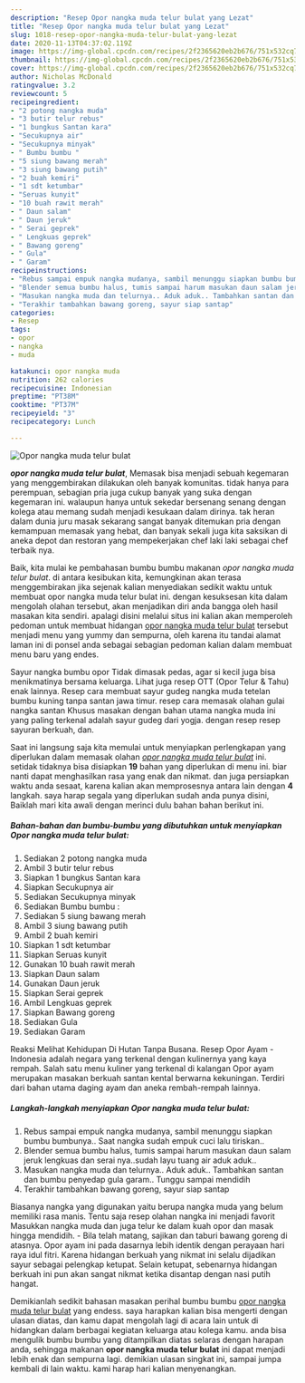 ```yaml
---
description: "Resep Opor nangka muda telur bulat yang Lezat"
title: "Resep Opor nangka muda telur bulat yang Lezat"
slug: 1018-resep-opor-nangka-muda-telur-bulat-yang-lezat
date: 2020-11-13T04:37:02.119Z
image: https://img-global.cpcdn.com/recipes/2f2365620eb2b676/751x532cq70/opor-nangka-muda-telur-bulat-foto-resep-utama.jpg
thumbnail: https://img-global.cpcdn.com/recipes/2f2365620eb2b676/751x532cq70/opor-nangka-muda-telur-bulat-foto-resep-utama.jpg
cover: https://img-global.cpcdn.com/recipes/2f2365620eb2b676/751x532cq70/opor-nangka-muda-telur-bulat-foto-resep-utama.jpg
author: Nicholas McDonald
ratingvalue: 3.2
reviewcount: 5
recipeingredient:
- "2 potong nangka muda"
- "3 butir telur rebus"
- "1 bungkus Santan kara"
- "Secukupnya air"
- "Secukupnya minyak"
- " Bumbu bumbu "
- "5 siung bawang merah"
- "3 siung bawang putih"
- "2 buah kemiri"
- "1 sdt ketumbar"
- "Seruas kunyit"
- "10 buah rawit merah"
- " Daun salam"
- " Daun jeruk"
- " Serai geprek"
- " Lengkuas geprek"
- " Bawang goreng"
- " Gula"
- " Garam"
recipeinstructions:
- "Rebus sampai empuk nangka mudanya, sambil menunggu siapkan bumbu bumbunya.. Saat nangka sudah empuk cuci lalu tiriskan.."
- "Blender semua bumbu halus, tumis sampai harum masukan daun salam jeruk lengkuas dan serai nya..sudah layu tuang air aduk aduk.."
- "Masukan nangka muda dan telurnya.. Aduk aduk.. Tambahkan santan dan bumbu penyedap gula garam.. Tunggu sampai mendidih"
- "Terakhir tambahkan bawang goreng, sayur siap santap"
categories:
- Resep
tags:
- opor
- nangka
- muda

katakunci: opor nangka muda 
nutrition: 262 calories
recipecuisine: Indonesian
preptime: "PT38M"
cooktime: "PT37M"
recipeyield: "3"
recipecategory: Lunch

---
```



![Opor nangka muda telur bulat](https://img-global.cpcdn.com/recipes/2f2365620eb2b676/751x532cq70/opor-nangka-muda-telur-bulat-foto-resep-utama.jpg)

<b><i>opor nangka muda telur bulat</i></b>, Memasak bisa menjadi sebuah kegemaran yang menggembirakan dilakukan oleh banyak komunitas. tidak hanya para perempuan, sebagian pria juga cukup banyak yang suka dengan kegemaran ini. walaupun hanya untuk sekedar bersenang senang dengan kolega atau memang sudah menjadi kesukaan dalam dirinya. tak heran dalam dunia juru masak sekarang sangat banyak ditemukan pria dengan kemampuan memasak yang hebat, dan banyak sekali juga kita saksikan di aneka depot dan restoran yang mempekerjakan chef laki laki sebagai chef terbaik nya.

Baik, kita mulai ke pembahasan bumbu bumbu makanan <i>opor nangka muda telur bulat</i>. di antara kesibukan kita, kemungkinan akan terasa menggembirakan jika sejenak kalian menyediakan sedikit waktu untuk membuat opor nangka muda telur bulat ini. dengan kesuksesan kita dalam mengolah olahan tersebut, akan menjadikan diri anda bangga oleh hasil masakan kita sendiri. apalagi disini melalui situs ini kalian akan memperoleh pedoman untuk membuat hidangan <u>opor nangka muda telur bulat</u> tersebut menjadi menu yang yummy dan sempurna, oleh karena itu tandai alamat laman ini di ponsel anda sebagai sebagian pedoman kalian dalam membuat menu baru yang endes.

Sayur nangka bumbu opor Tidak dimasak pedas, agar si kecil juga bisa menikmatinya bersama keluarga. Lihat juga resep OTT (Opor Telur &amp; Tahu) enak lainnya. Resep cara membuat sayur gudeg nangka muda tetelan bumbu kuning tanpa santan jawa timur. resep cara memasak olahan gulai nangka santan Khusus masakan dengan bahan utama nangka muda ini yang paling terkenal adalah sayur gudeg dari yogja. dengan resep resep sayuran berkuah, dan.


Saat ini langsung saja kita memulai untuk menyiapkan perlengkapan yang diperlukan dalam memasak olahan <u><i>opor nangka muda telur bulat</i></u> ini. setidak tidaknya bisa disiapkan <b>19</b> bahan yang diperlukan di menu ini. biar nanti dapat menghasilkan rasa yang enak dan nikmat. dan juga persiapkan waktu anda sesaat, karena kalian akan memprosesnya antara lain dengan <b>4</b> langkah. saya harap segala yang diperlukan sudah anda punya disini, Baiklah mari kita awali dengan merinci dulu bahan bahan berikut ini.

<!--inarticleads1-->

##### Bahan-bahan dan bumbu-bumbu yang dibutuhkan untuk menyiapkan Opor nangka muda telur bulat:

1. Sediakan 2 potong nangka muda
1. Ambil 3 butir telur rebus
1. Siapkan 1 bungkus Santan kara
1. Siapkan Secukupnya air
1. Sediakan Secukupnya minyak
1. Sediakan  Bumbu bumbu :
1. Sediakan 5 siung bawang merah
1. Ambil 3 siung bawang putih
1. Ambil 2 buah kemiri
1. Siapkan 1 sdt ketumbar
1. Siapkan Seruas kunyit
1. Gunakan 10 buah rawit merah
1. Siapkan  Daun salam
1. Gunakan  Daun jeruk
1. Siapkan  Serai geprek
1. Ambil  Lengkuas geprek
1. Siapkan  Bawang goreng
1. Sediakan  Gula
1. Sediakan  Garam


Reaksi Melihat Kehidupan Di Hutan Tanpa Busana. Resep Opor Ayam - Indonesia adalah negara yang terkenal dengan kulinernya yang kaya rempah. Salah satu menu kuliner yang terkenal di kalangan Opor ayam merupakan masakan berkuah santan kental berwarna kekuningan. Terdiri dari bahan utama daging ayam dan aneka rembah-rempah lainnya. 

<!--inarticleads2-->

##### Langkah-langkah menyiapkan Opor nangka muda telur bulat:

1. Rebus sampai empuk nangka mudanya, sambil menunggu siapkan bumbu bumbunya.. Saat nangka sudah empuk cuci lalu tiriskan..
1. Blender semua bumbu halus, tumis sampai harum masukan daun salam jeruk lengkuas dan serai nya..sudah layu tuang air aduk aduk..
1. Masukan nangka muda dan telurnya.. Aduk aduk.. Tambahkan santan dan bumbu penyedap gula garam.. Tunggu sampai mendidih
1. Terakhir tambahkan bawang goreng, sayur siap santap


Biasanya nangka yang digunakan yaitu berupa nangka muda yang belum memiliki rasa manis. Tentu saja resep olahan nangka ini menjadi favorit Masukkan nangka muda dan juga telur ke dalam kuah opor dan masak hingga mendidih. - Bila telah matang, sajikan dan taburi bawang goreng di atasnya. Opor ayam ini pada dasarnya lebih identik dengan perayaan hari raya idul fitri. Karena hidangan berkuah yang nikmat ini selalu dijadikan sayur sebagai pelengkap ketupat. Selain ketupat, sebenarnya hidangan berkuah ini pun akan sangat nikmat ketika disantap dengan nasi putih hangat. 

Demikianlah sedikit bahasan masakan perihal bumbu bumbu <u>opor nangka muda telur bulat</u> yang endess. saya harapkan kalian bisa mengerti dengan ulasan diatas, dan kamu dapat mengolah lagi di acara lain untuk di hidangkan dalam berbagai kegiatan keluarga atau kolega kamu. anda bisa mengulik bumbu bumbu yang ditampilkan diatas selaras dengan harapan anda, sehingga makanan <b>opor nangka muda telur bulat</b> ini dapat menjadi lebih enak dan sempurna lagi. demikian ulasan singkat ini, sampai jumpa kembali di lain waktu. kami harap hari kalian menyenangkan.
